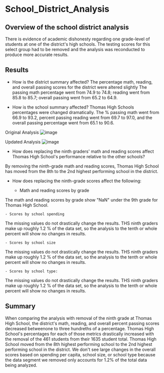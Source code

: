 # School_District_Analysis
## Overview of the school district analysis
There is evidence of academic dishonesty regarding one grade-level of students at one of the
district's high schools. The testing scores for this select group had to be removed and the 
analysis was reconducted to produce more accurate results.

## Results
 - How is the district summary affected?
    The percentage math, reading, and overall passing scores for the district were altered slightly
The passing math percentage went from 74.9 to 74.8; reading went from 85.8 to 85.7; overall
passing went from 65.2 to 64.9.

 - How is the school summary affected?
    Thomas High Schools percentages were changed dramatically. The % passing math went from 66.9 to 
93.2, percent passing reading went from 69.7 to 97.0, and the overall passing percentage went
from 65.1 to 90.6.

Original Analysis
![image](https://user-images.githubusercontent.com/90434010/137838471-a39f6d66-c412-4dee-81a0-81aa91c69d40.png)

Updated Analysis
![image](https://user-images.githubusercontent.com/90434010/137838532-9b00d441-f030-4039-9348-6e88b28e3272.png)

 - How does replacing the ninth graders' math and reading scores affect Thomas High School's performance relative to the other schools?

By removing the ninth-grade math and reading scores, Thomas High School has moved from the 8th to the 2nd highest performing school in the district.
 
 - How does replacing the ninth-grade scores affect the following:
	
	- Math and reading scores by grade

The math and reading scores by grade show "NaN" under the 9th grade for Thomas High School.

	- Scores by school spending
	
The missing values do not drastically change the results. THS ninth graders make up roughly 1.2 % of the data set, so the analysis to the tenth or whole percent will show no changes in results.
  
	- Scores by school size

The missing values do not drastically change the results. THS ninth graders make up roughly 1.2 % of the data set, so the analysis to the tenth or whole percent will show no changes in results.
  
	- Scores by school type:
	
The missing values do not drastically change the results. THS ninth graders make up roughly 1.2 % of the data set, so the analysis to the tenth or whole percent will show no changes in results.

## Summary
When comparing the analysis with removal of the ninth grade at Thomas High School, the district's
 math, reading, and overall percent passing scores decreased betweenone to three hundreths of a 
percentage. Thomas High School's percentages for each of those metrics drastically increased with
the removal of the 461 students from their 1635 student total. Thomas High School moved from the 
8th highest performing school to the 2nd highest performing school in the district. We don't see
large changes in the overall scores based on spending per capita, school size, or school type 
because the data segment we removed only accounts for 1.2% of the total data being analyzed.

